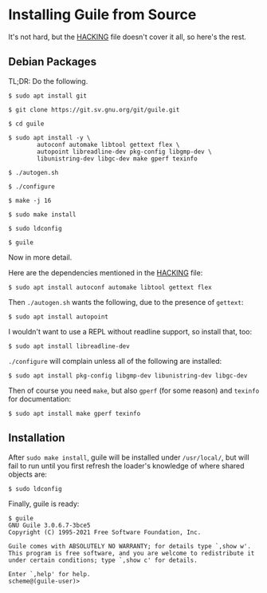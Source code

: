 Installing Guile from Source
============================
It's not hard, but the [HACKING][1] file doesn't cover it all, so here's the
rest.

Debian Packages
---------------
TL;DR: Do the following.
```console
$ sudo apt install git

$ git clone https://git.sv.gnu.org/git/guile.git

$ cd guile

$ sudo apt install -y \
        autoconf automake libtool gettext flex \
        autopoint libreadline-dev pkg-config libgmp-dev \
        libunistring-dev libgc-dev make gperf texinfo
        
$ ./autogen.sh

$ ./configure

$ make -j 16

$ sudo make install

$ sudo ldconfig

$ guile
```

Now in more detail.

Here are the dependencies mentioned in the [HACKING][1] file:
```console
$ sudo apt install autoconf automake libtool gettext flex
```

Then `./autogen.sh` wants the following, due to the presence of `gettext`:
```console
$ sudo apt install autopoint
```

I wouldn't want to use a REPL without readline support, so install that, too:
```console
$ sudo apt install libreadline-dev
```

`./configure` will complain unless all of the following are installed:
```console
$ sudo apt install pkg-config libgmp-dev libunistring-dev libgc-dev
```

Then of course you need `make`, but also `gperf` (for some reason) and
`texinfo` for documentation:
```console
$ sudo apt install make gperf texinfo
```

Installation
------------
After `sudo make install`, guile will be installed under `/usr/local/`, but
will fail to run until you first refresh the loader's knowledge of where
shared objects are:
```console
$ sudo ldconfig
```

Finally, guile is ready:
```console
$ guile
GNU Guile 3.0.6.7-3bce5
Copyright (C) 1995-2021 Free Software Foundation, Inc.

Guile comes with ABSOLUTELY NO WARRANTY; for details type `,show w'.
This program is free software, and you are welcome to redistribute it
under certain conditions; type `,show c' for details.

Enter `,help' for help.
scheme@(guile-user)> 
```

[1]: https://git.savannah.gnu.org/cgit/guile.git/tree/HACKING
